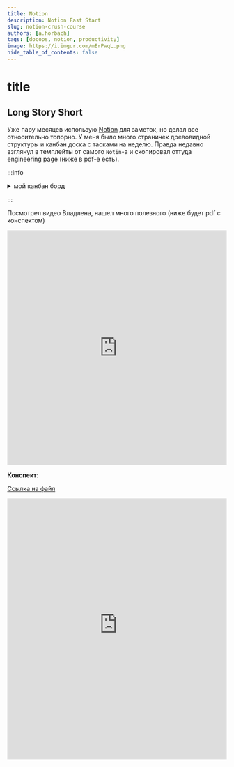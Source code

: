 ```yaml
---
title: Notion
description: Notion Fast Start
slug: notion-crush-course
authors: [a.horbach]
tags: [docops, notion, productivity]
image: https://i.imgur.com/mErPwqL.png
hide_table_of_contents: false
---
```


# title

## Long Story Short

Уже пару месяцев использую [Notion](www.notion.so) для заметок, но делал все относительно топорно. У меня было много страничек древовидной структуры и канбан доска с тасками на неделю. Правда недавно взглянул в темплейты от самого `Notin`-а и скопировал оттуда engineering page (ниже в pdf-е есть).

:::info

<details>
<summary>мой канбан борд</summary>

![img](https://ah-public-pictures.hb.bizmrg.com/it-happens/Screenshot%202022-03-08%20at%2014.00.48.png)

</details>

:::

Посмотрел видео Владлена, нашел много полезного (ниже будет pdf с конспектом)

<div class="video-wrapper">
  <iframe  height="540" frameborder="0" allowfullscreen width="100%" src="https://www.youtube.com/embed/JbJducQmxqw" frameborder="0" allowfullscreen></iframe>
</div>

**Конспект**:

[Ссылка на файл](https://ah-public-pictures.hb.bizmrg.com/it-happens/notion-video.pdf)

<!-- FIXME: use pdf.js? https://github.com/mozilla/pdf.js#online-demo -->

<embed src="https://ah-public-pictures.hb.bizmrg.com/it-happens/notion-video.pdf" type="application/pdf" width="100%" height="600px" />

